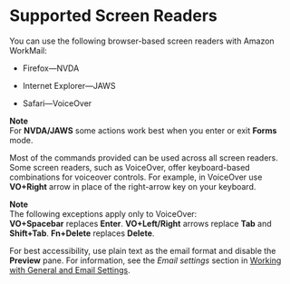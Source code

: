 # Supported Screen Readers<a name="supported-screenreaders"></a>

You can use the following browser\-based screen readers with Amazon WorkMail:

+ Firefox—NVDA

+ Internet Explorer—JAWS

+ Safari—VoiceOver

**Note**  
For **NVDA/JAWS** some actions work best when you enter or exit **Forms** mode\.

Most of the commands provided can be used across all screen readers\. Some screen readers, such as VoiceOver, offer keyboard\-based combinations for voiceover controls\. For example, in VoiceOver use **VO\+Right** arrow in place of the right\-arrow key on your keyboard\.

**Note**  
The following exceptions apply only to VoiceOver:   
**VO\+Spacebar** replaces **Enter**\.
**VO\+Left/Right** arrows replace **Tab** and **Shift\+Tab**\.
**Fn\+Delete** replaces **Delete**\.

For best accessibility, use plain text as the email format and disable the **Preview** pane\. For information, see the *Email settings* section in [Working with General and Email Settings](general-settings.md)\.